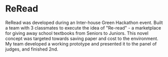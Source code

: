 # ReRead
ReRead was developed during an Inter-house Green Hackathon event. Built a team with 3 classmates to execute the idea of "Re-read" - a marketplace for giving away school textbooks from Seniors to Juniors. This novel concept was targeted towards saving paper and cost to the environment. My team developed a working prototype and presented it to the panel of judges, and finished 2nd.
